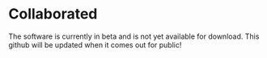 # Collaborated
The software is currently in beta and is not yet available for download. This github will be updated when it comes out for public!
